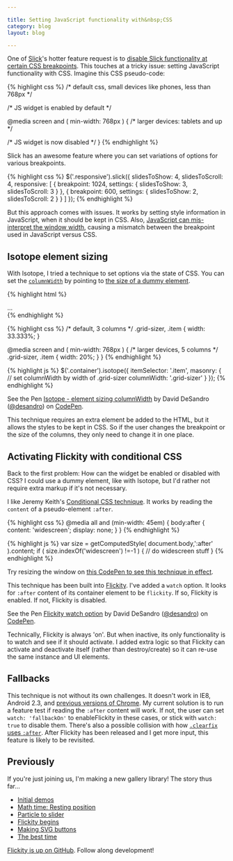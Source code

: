 ```yaml
---

title: Setting JavaScript functionality with&nbsp;CSS
category: blog
layout: blog

---
```


One of [Slick](http://kenwheeler.github.io/slick/)'s hotter feature request is to [disable Slick functionality at certain CSS breakpoints](https://github.com/kenwheeler/slick/issues/542). This touches at a tricky issue: setting JavaScript functionality with CSS. Imagine this CSS pseudo-code:

{% highlight css %}
/* default css, small devices like phones, less than 768px */

/* JS widget is enabled by default */

@media screen and ( min-width: 768px ) {
  /* larger devices: tablets and up */
  
  /* JS widget is now disabled */
}
{% endhighlight %}

Slick has an awesome feature where you can set variations of options for various breakpoints.

{% highlight css %}
$('.responsive').slick({
  slidesToShow: 4,
  slidesToScroll: 4,
  responsive: [
    {
      breakpoint: 1024,
      settings: {
        slidesToShow: 3,
        slidesToScroll: 3
      }
    },
    {
      breakpoint: 600,
      settings: {
        slidesToShow: 2,
        slidesToScroll: 2
      }
    }
  ]
});
{% endhighlight %}

But this approach comes with issues. It works by setting style information in JavaScript, when it should be kept in CSS. Also, [JavaScript can mis-interpret the window width](https://github.com/kenwheeler/slick/issues/560), causing a mismatch between the breakpoint used in JavaScript versus CSS.

## Isotope element sizing

With Isotope, I tried a technique to set options via the state of CSS. You can set the [`columnWidth`](http://isotope.metafizzy.co/layout-modes/masonry.html#columnwidth) by pointing to [the size of a dummy element](http://isotope.metafizzy.co/options.html#element-sizing).

{% highlight html %}
<div class="container">
  <!-- dummy element for size of columnWidth -->
  <div class="grid-sizer"></div>
  <div class="item"></div>
  <div class="item"></div>
  ...
</div>
{% endhighlight %}

{% highlight css %}
/* default, 3 columns */
.grid-sizer, .item { width: 33.333%; }

@media screen and ( min-width: 768px ) {
  /* larger devices, 5 columns */
  .grid-sizer, .item { width: 20%; }
}
{% endhighlight %}

{% highlight js %}
$('.container').isotope({
  itemSelector: '.item',
  masonry: {
    // set columnWidth by width of .grid-sizer
    columnWidth: '.grid-sizer'
  }
});
{% endhighlight %}

<p data-height="356" data-theme-id="0" data-slug-hash="BypgYq" data-default-tab="result" data-user="desandro" class='codepen'>See the Pen <a href='http://codepen.io/desandro/pen/BypgYq/'>Isotope - element sizing columnWidth</a> by David DeSandro (<a href='http://codepen.io/desandro'>@desandro</a>) on <a href='http://codepen.io'>CodePen</a>.</p>

This technique requires an extra element be added to the HTML, but it allows the styles to be kept in CSS. So if the user changes the breakpoint or the size of the columns, they only need to change it in one place.

## Activating Flickity with conditional CSS

Back to the first problem: How can the widget be enabled or disabled with CSS? I could use a dummy element, like with Isotope, but I'd rather not require extra markup if it's not necessary.

I like Jeremy Keith's [Conditional CSS technique](https://adactio.com/journal/5429). It works by reading the `content` of a pseudo-element `:after`.

{% highlight css %}
@media all and (min-width: 45em) {
  body:after {
    content: 'widescreen';
    display: none;
  }
}
{% endhighlight %}

{% highlight js %}
var size = getComputedStyle( document.body,':after' ).content;
if ( size.indexOf('widescreen') !=-1 ) {
    // do widescreen stuff
}
{% endhighlight %}

Try resizing the window on [this CodePen to see this technique in effect](http://codepen.io/desandro/pen/emgwPJ).

This technique has been built into [Flickity](https://github.com/metafizzy/flickity). I've added a `watch` option. It looks for `:after` content of its container element to be `flickity`. If so, Flickity is enabled. If not, Flickity is disabled.

<p data-height="351" data-theme-id="0" data-slug-hash="OPWKPG" data-default-tab="result" data-user="desandro" class='codepen'>See the Pen <a href='http://codepen.io/desandro/pen/OPWKPG/'>Flickity watch option</a> by David DeSandro (<a href='http://codepen.io/desandro'>@desandro</a>) on <a href='http://codepen.io'>CodePen</a>.</p>

Technically, Flickity is always 'on'. But when inactive, its only functionality is to watch and see if it should activate. I added extra logic so that Flickity can activate and deactivate itself (rather than destroy/create) so it can re-use the same instance and UI elements.

## Fallbacks

This technique is not without its own challenges. It doesn't work in IE8, Android 2.3, and [previous versions of Chrome](https://code.google.com/p/chromium/issues/detail?id=236603). My current solution is to run a feature test if reading the `:after` content will work. If not, the user can set `watch: 'fallbackOn'` to enableFlickity in these cases, or stick with `watch: true` to disable them. There's also a possible collision with how [`.clearfix` uses `:after`](https://github.com/h5bp/html5-boilerplate/blob/v4.3.0/css/main.css#L199). After Flickity has been released and I get more input, this feature is likely to be revisited.

## Previously

If you're just joining us, I'm making a new gallery library! The story thus far...

+ [Initial demos](/blog/initial-demos)
+ [Math time: Resting position](/blog/math-time-resting-position/)
+ [Particle to slider](/blog/particle-to-slider/)
+ [Flickity begins](/blog/flickity-begins/)
+ [Making SVG buttons](/blog/making-svg-buttons/)
+ [The best time](/blog/the-best-time/)

[Flickity is up on GitHub](https://github.com/metafizzy/flickity). Follow along development!

<script async src="//assets.codepen.io/assets/embed/ei.js"></script>
